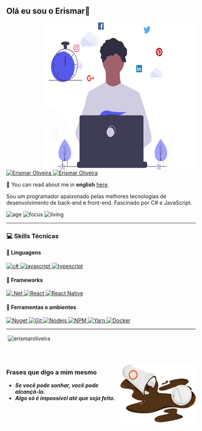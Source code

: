 ## Olá eu sou o Erismar👋

<img
	src="https://github.com/erismaroliveira/erismaroliveira/blob/main/ativos/dev_productivit.svg?raw=true"
	width="400px"
	height="390px"
	align="right"
/>

<!--
[![Site Badge](https://img.shields.io/badge/%20-site%20pessoal-blueviolet)](https://site/)
-->

<a href="https://www.linkedin.com/in/erismar-oliveirapro">
      <img alt="Erismar Oliveira" src="https://img.shields.io/badge/-Erismar%20Oliveira-5659EB?style=for-the-badge&logo=Linkedin&logoColor=white" />
</a>
<a href="mailto:erismar.consultoria@gmail.com">
      <img alt="Erismar Oliveira" src="https://img.shields.io/badge/-Gmail-5659EB?style=for-the-badge&logo=Gmail&logoColor=white&link=mailto:erismar.consultoria@gmail.com" />
</a>

🔡 You can read about me in <b>english</b> [here](https://github.com/erismaroliveira/erismaroliveira#README).

Sou um programador apaixonado pelas melhores tecnologias de desenvolvimento de back-end e front-end. Fascinado por C# e JavaScript.

![age](https://img.shields.io/badge/idade-27-blue)
![focus](https://img.shields.io/badge/foco-FullStack-brightgreen)
![living](https://img.shields.io/badge/país-Brasil-3c9)

---

### :computer: Skills Técnicas

#### :speech_balloon: Linguagens

<!--
<img
	src="https://github.com/erismaroliveira/erismaroliveira/blob/master/ativos/product_iteration.svg?raw=true"
	width="400px"
	height="390px"
	align="right"
/>
-->
<a href="#">
      <img alt="c#" src="https://img.shields.io/badge/c%23-%23239120.svg?style=for-the-badge&logo=c-sharp&logoColor=white" />
</a>
<a href="#">
      <img alt="javascript" src="https://img.shields.io/badge/JavaScript-F7DF1E.svg?style=for-the-badge&logo=javascript&logoColor=white" />
</a>
<a href="#">
      <img alt="typescript" src="https://img.shields.io/badge/typescript-1E84D0.svg?style=for-the-badge&logo=typescript&logoColor=white" />
</a>

#### :hammer: Frameworks

<a href="#">
      <img alt=".Net" src="https://img.shields.io/badge/.NET-512BD4?style=for-the-badge&logo=dotnet&logoColor=white" />
</a>
<a href="#">
      <img alt="React" src="https://img.shields.io/badge/react-36B2C8.svg?style=for-the-badge&logo=react&logoColor=white" />
</a>
<a href="#">
      <img alt="React Native" src="https://img.shields.io/badge/react Native-00D2F8.svg?style=for-the-badge&logo=react&logoColor=white" />
</a>

#### :wrench: Ferramentas e ambientes

<a href="#">
      <img alt="Nuget" src="https://img.shields.io/badge/NuGet-004880?style=for-the-badge&logo=nuget&logoColor=white" />
</a>
<a href="#">
      <img alt="Git" src="https://img.shields.io/badge/Git-F05032.svg?style=for-the-badge&logo=git&logoColor=white" />
</a>
<a href="#">
      <img alt="Nodejs" src="https://img.shields.io/badge/node-339933.svg?style=for-the-badge&logo=node.js&logoColor=white" />
</a>
<a href="#">
      <img alt="NPM" src="https://img.shields.io/badge/NPM-CB3837.svg?style=for-the-badge&logo=npm&logoColor=white" />
</a>
<a href="#">
      <img alt="Yarn" src="https://img.shields.io/badge/Yarn-2C8EBB.svg?style=for-the-badge&logo=yarn&logoColor=white" />
</a>
<a href="#">
      <img alt="Docker" src="https://img.shields.io/badge/Docker-2CA5E0?style=for-the-badge&logo=docker&logoColor=white" />
</a>

---

<p>&nbsp;<img align="center" src="https://github-readme-stats.vercel.app/api?username=erismaroliveira&show_icons=true&theme=blue-green&locale=pt-br" alt="erismaroliveira" /></p>

</br>
</br>

<img
	src="https://github.com/erismaroliveira/erismaroliveira/blob/main/ativos/adornment-5.png?raw=true"
	width="200px"
	height="160px"
	align="right"
/>

### Frases que digo a mim mesmo

- **_Se você pode sonhar, você pode alcançá-lo._**
- **_Algo só é impossível até que seja feito._**
